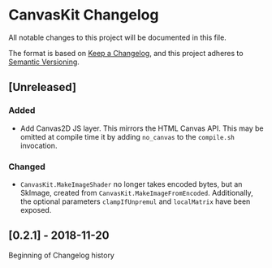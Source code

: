 # CanvasKit Changelog
All notable changes to this project will be documented in this file.

The format is based on [Keep a Changelog](https://keepachangelog.com/en/1.0.0/),
and this project adheres to [Semantic Versioning](https://semver.org/spec/v2.0.0.html).

## [Unreleased]

### Added
- Add Canvas2D JS layer. This mirrors the HTML Canvas API. This may be omitted at compile time
    it by adding `no_canvas` to the `compile.sh` invocation.

### Changed
- `CanvasKit.MakeImageShader` no longer takes encoded bytes, but an SkImage, created from
    `CanvasKit.MakeImageFromEncoded`. Additionally, the optional parameters `clampIfUnpremul`
    and `localMatrix` have been exposed.



## [0.2.1] - 2018-11-20
Beginning of Changelog history
